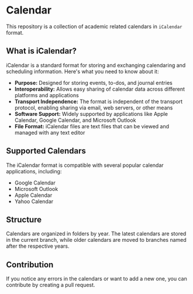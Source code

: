 # Calendar

This repository is a collection of academic related calendars in `iCalendar` format. 

## What is iCalendar?

iCalendar is a standard format for storing and exchanging calendaring and scheduling information. Here's what you need to know about it:

- **Purpose:** Designed for storing events, to-dos, and journal entries
- **Interoperability:** Allows easy sharing of calendar data across different platforms and applications
- **Transport Independence:** The format is independent of the transport protocol, enabling sharing via email, web servers, or other means
- **Software Support:** Widely supported by applications like Apple Calendar, Google Calendar, and Microsoft Outlook
- **File Format:** iCalendar files are text files that can be viewed and managed with any text editor

## Supported Calendars

The iCalendar format is compatible with several popular calendar applications, including:

- Google Calendar
- Microsoft Outlook
- Apple Calendar
- Yahoo Calendar

## Structure

Calendars are organized in folders by year. The latest calendars are stored in the current branch, while older calendars are moved to branches named after the respective years.

## Contribution

If you notice any errors in the calendars or want to add a new one, you can contribute by creating a pull request.